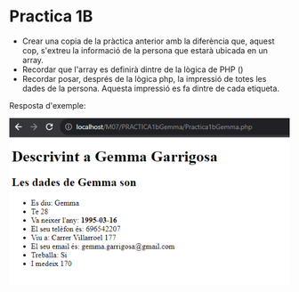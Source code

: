 # Practica 1B
<ul>
    <li>  Crear una copia de la pràctica anterior amb la diferència que, aquest cop, s'extreu la informació de la persona que estarà ubicada en un array. </li>

<li>Recordar que l'array es definirà dintre de la lògica de PHP (<?php ?>)</li>
<li> Recordar posar, després de la lògica php, la impressió de totes les dades de la persona. Aquesta impressió es fa dintre de cada etiqueta.</li>
</ul>
Resposta d'exemple: 

![resultat](/PRACTICA1bGemma/imatgepractica1b.png)